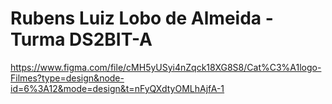 # Rubens Luiz Lobo de Almeida - Turma DS2BIT-A

https://www.figma.com/file/cMH5yUSyi4nZqck18XG8S8/Cat%C3%A1logo-Filmes?type=design&node-id=6%3A12&mode=design&t=nFyQXdtyOMLhAjfA-1
